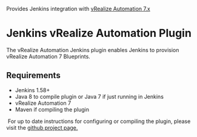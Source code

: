 
Provides Jenkins integration with [vRealize Automation
7.x](https://www.vmware.com/products/vrealize-automation)  

# Jenkins vRealize Automation Plugin

The vRealize Automation Jenkins plugin enables Jenkins to provision
vRealize Automation 7 Blueprints.

## Requirements

-   Jenkins 1.58+
-   Java 8 to compile plugin or Java 7 if just running in Jenkins
-   vRealize Automation 7
-   Maven if compiling the plugin

 For up to date instructions for configuring or compiling the plugin,
please visit the [github project
page.](https://github.com/jenkinsci/vmware-vrealize-automation-plugin/blob/master/README.md)
